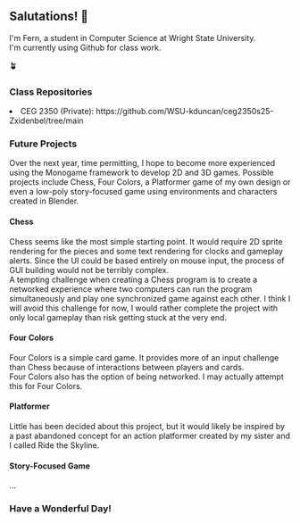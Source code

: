 ## Salutations! 👋

<!--
**Zxidenbel/zxidenbel** is a ✨ _special_ ✨ repository because its `README.md` (this file) appears on your GitHub profile.

Here are some ideas to get you started:

- 🔭 I’m currently working on ...
- 🌱 I’m currently learning ...
- 👯 I’m looking to collaborate on ...
- 🤔 I’m looking for help with ...
- 💬 Ask me about ...
- 📫 How to reach me: ...
- 😄 Pronouns: ...
- ⚡ Fun fact: ...
-->

I'm Fern, a student in Computer Science at Wright State University.  
I'm currently using Github for class work.  
  
🪴  

### Class Repositories
  <li>CEG 2350 (Private): https://github.com/WSU-kduncan/ceg2350s25-Zxidenbel/tree/main
  
### Future Projects
  Over the next year, time permitting, I hope to become more experienced using the Monogame framework to develop 2D and 3D games.
  Possible projects include Chess, Four Colors, a Platformer game of my own design or even a low-poly story-focused game using environments
  and characters created in Blender.  
  #### Chess
  Chess seems like the most simple starting point. It would require 2D sprite rendering for the pieces and some text rendering for
  clocks and gameplay alerts. Since the UI could be based entirely on mouse input, the process of GUI building would not be terribly complex.  
  A tempting challenge when creating a Chess program is to create a networked experience where two computers can run the program
  simultaneously and play one synchronized game against each other. I think I will avoid this challenge for now, I would rather
  complete the project with only local gameplay than risk getting stuck at the very end.
  #### Four Colors
  Four Colors is a simple card game. It provides more of an input challenge than Chess because of interactions between players and cards.  
  Four Colors also has the option of being networked. I may actually attempt this for Four Colors.
  #### Platformer
  Little has been decided about this project, but it would likely be inspired by a past abandoned concept for an action platformer
  created by my sister and I called Ride the Skyline.
  #### Story-Focused Game
  ...

### Have a Wonderful Day!
